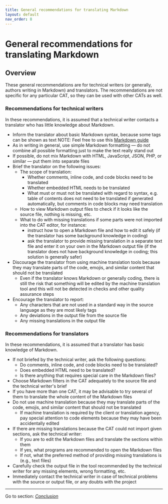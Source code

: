 ```yaml
---
title: General recommendations for translating Markdown
layout: default
nav_order: 8
---
```

General recommendations for translating Markdown
===

## Overview

These general recommendations are for technical writers (or generally, authors writing in Markdown) and translators. The recommendations are not specific for any particular CAT, so they can be used with other CATs as well.

### Recommendations for technical writers

In these recommendations, it is assumed that a technical writer contacts a translator who has little knowledge about Markdown.

- Inform the translator about basic Markdown syntax, because some tags can be shown as text
	NOTE: Feel free to use this [Markdown guide](resources/markdown-basic-intro)
- As in writing in general, use simple Markdown formatting — do not combine all possible formatting just to make the text really stand out
- If possible, do not mix Markdown with HTML, JavaScript, JSON, PHP, or similar — put them into separate files
- Brief the translator on the following issues:
	- The scope of translation:
		- Whether comments, inline code, and code blocks need to be translated
		- Whether embedded HTML needs to be translated
		- What must or must not be translated with regard to syntax, e.g. table of contents does not need to be translated if generated automatically, but comments in code blocks may need translation
	- How to view Markdown output files to check if it looks like the source file, nothing is missing, etc.
	- What to do with missing translations if some parts were not imported into the CAT editor, for instance:
		- instruct how to open a Markdown file and how to edit it safely (if the translator has some background knowledge in coding)
		- ask the translator to provide missing translation in a separate text file and enter it on your own in the Markdown output file (if the translator does not have background knowledge in coding; this solution is generally safer)
- Discourage the translator from using machine translation tools because they may translate parts of the code, emojis, and similar content that should not be translated
	- Even if the translator knows Markdown or generally coding, there is still the risk that something will be edited by the machine translation tool and this will not be detected in checks and other quality assurance steps
- Encourage the translator to report:
	- Any characters that are not used in a standard way in the source language as they are most likely tags
	- Any deviations in the output file from the source file
	- Any missing translations in the output file

### Recommendations for translators

In these recommendations, it is assumed that a translator has basic knowledge of Markdown.

- If not briefed by the technical writer, ask the following questions:
	- Do comments, inline code, and code blocks need to be translated?
	- Does embedded HTML need to be translated?
	- Is there anything that requires special care in the Markdown files?
- Choose Markdown filters in the CAT adequately to the source file and the technical writer's brief
- If you have more than one CAT, it may be advisable to try several of them to translate the whole content of the Markdown files
- Do not use machine translation because they may translate parts of the code, emojis, and similar content that should not be translated
	- If machine translation is required by the client or translation agency, pay special attention to code elements because they may have been accidentally edited
- If there are missing translations because the CAT could not import given sections, ask the technical writer:
	- If you are to edit the Markdown files and translate the sections within them
	- If yes, what programs are recommended to open the Markdown files
	- If not, what the preferred method of providing missing translations is (e.g., text files)
- Carefully check the output file in the tool recommended by the technical writer for any missing elements, wrong formatting, etc.
- Immediately contact the technical writer in case of technical problems with the source or output file, or any doubts with the project

---

Go to section: [*Conclusion*](top-conclusion)